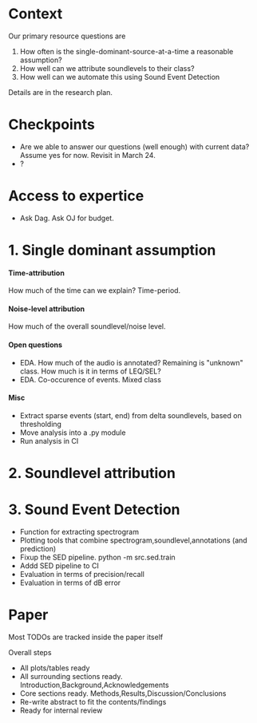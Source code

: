 
# Context

Our primary resource questions are

1. How often is the single-dominant-source-at-a-time a reasonable assumption?
2. How well can we attribute soundlevels to their class?
3. How well can we automate this using Sound Event Detection

Details are in the research plan.

# Checkpoints

- Are we able to answer our questions (well enough) with current data?
Assume yes for now. Revisit in March 24.
- ?

# Access to expertice

- Ask Dag. Ask OJ for budget.

# 1. Single dominant assumption

#### Time-attribution
How much of the time can we explain?
Time-period.

#### Noise-level attribution
How much of the overall soundlevel/noise level.

#### Open questions

- EDA. How much of the audio is annotated?
Remaining is "unknown" class. How much is it in terms of LEQ/SEL?
- EDA. Co-occurence of events. Mixed class

#### Misc

- Extract sparse events (start, end) from delta soundlevels, based on thresholding
- Move analysis into a .py module
- Run analysis in CI

# 2. Soundlevel attribution


# 3. Sound Event Detection

- Function for extracting spectrogram
- Plotting tools that combine spectrogram,soundlevel,annotations (and prediction)
- Fixup the SED pipeline. python -m src.sed.train
- Addd SED pipeline to CI
- Evaluation in terms of precision/recall
- Evaluation in terms of dB error

# Paper

Most TODOs are tracked inside the paper itself

Overall steps

- All plots/tables ready
- All surrounding sections ready. Introduction,Background,Acknowledgements
- Core sections ready. Methods,Results,Discussion/Conclusions
- Re-write abstract to fit the contents/findings
- Ready for internal review


